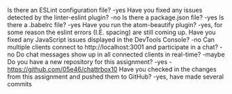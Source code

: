 Is there an ESLint configuration file?
-yes
Have you fixed any issues detected by the linter-eslint plugin?
-no
Is there a package.json file?
-yes
Is there a .babelrc file?
-yes
Have you run the atom-beautify plugin?
-yes, for some reason the eslint errors (I.E. spacing) are still coming up.
Have you fixed any JavaScript issues displayed in the DevTools Console?
-no
Can multiple clients connect to http://localhost:3001 and participate in a chat?
-no
Do chat messages show up in all connected clients in real-time?
-maybe
Do you have a new repository for this assignment?
-yes
-https://github.com/05e46/chattrbox10
Have you checked in the changes from this assignment and pushed them to GitHub?
-yes, have made several commits
